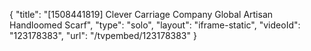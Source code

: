 {
    "title": "[1508441819] Clever Carriage Company Global Artisan Handloomed Scarf",
    "type": "solo",
    "layout": "iframe-static",
    "videoId": "123178383",
    "url": "\/tvpembed\/123178383"
}